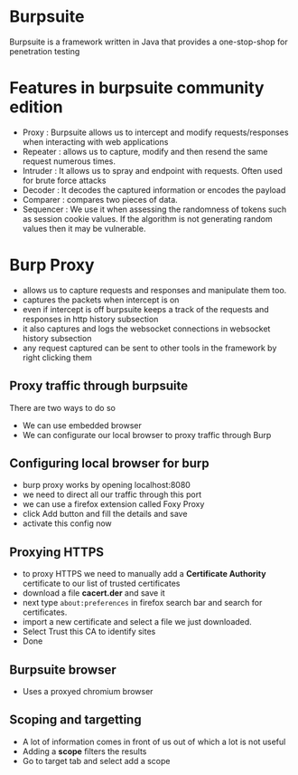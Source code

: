 # Burpsuite

Burpsuite is a framework written in Java that provides a one-stop-shop for penetration testing

# Features in burpsuite community edition

- Proxy : Burpsuite allows us to intercept and modify requests/responses when interacting with web applications
- Repeater : allows us to capture, modify and then resend the same request numerous times.
- Intruder : It allows us to spray and endpoint with requests. Often used for brute force attacks
- Decoder : It decodes the captured information or encodes the payload
- Comparer : compares two pieces of data. 
- Sequencer : We use it when assessing the randomness of tokens such as session cookie values. If the algorithm is not generating random values then it may be vulnerable.


# Burp Proxy

- allows us to capture requests and responses and manipulate them too.
- captures the packets when intercept is on
- even if intercept is off burpsuite keeps a track of the requests and responses in http history subsection
- it also captures and logs the websocket connections in websocket history subsection
- any request captured can be sent to other tools in the framework by right clicking them

## Proxy traffic through burpsuite

There are two ways to do so

- We can use embedded browser
- We can configurate our local browser to proxy traffic through Burp

## Configuring local browser for burp

- burp proxy works by opening localhost:8080
- we need to direct all our traffic through this port
- we can use a firefox extension called Foxy Proxy
- click Add button and fill the details and save
- activate this config now

## Proxying HTTPS 

- to proxy HTTPS we need to manually add a **Certificate Authority** certificate to our list of trusted certificates
- download a file **cacert.der** and save it
- next type ```about:preferences``` in firefox search bar and search for certificates.
- import a new certificate and select a file we just downloaded.
- Select Trust this CA to identify sites
- Done

## Burpsuite browser

- Uses a proxyed chromium browser


## Scoping and targetting

- A lot of information comes in front of us out of which a lot is not useful
- Adding a **scope** filters the results
- Go to target tab and select add a scope

